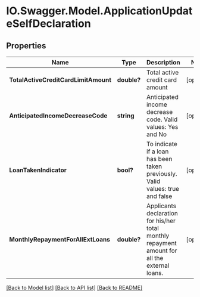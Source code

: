 # IO.Swagger.Model.ApplicationUpdateSelfDeclaration
## Properties

Name | Type | Description | Notes
------------ | ------------- | ------------- | -------------
**TotalActiveCreditCardLimitAmount** | **double?** | Total active credit card amount | [optional] 
**AnticipatedIncomeDecreaseCode** | **string** | Anticipated income decrease code. Valid values: Yes and No | [optional] 
**LoanTakenIndicator** | **bool?** | To indicate if a loan has been taken previously. Valid values: true and false | [optional] 
**MonthlyRepaymentForAllExtLoans** | **double?** | Applicants declaration for his/her total monthly repayment amount for all the external loans. | [optional] 

[[Back to Model list]](../README.md#documentation-for-models) [[Back to API list]](../README.md#documentation-for-api-endpoints) [[Back to README]](../README.md)

